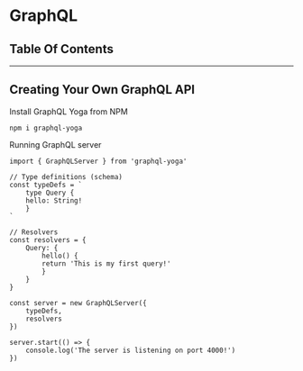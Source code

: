 # GraphQL

## Table Of Contents


____

## Creating Your Own GraphQL API

Install GraphQL Yoga from NPM
```
npm i graphql-yoga
```

Running GraphQL server
```
import { GraphQLServer } from 'graphql-yoga'

// Type definitions (schema)
const typeDefs = `
    type Query {
    hello: String!
    }
`

// Resolvers
const resolvers = {
    Query: {
        hello() {
        return 'This is my first query!'
        }
    }
}

const server = new GraphQLServer({
    typeDefs,
    resolvers
})

server.start(() => {
    console.log('The server is listening on port 4000!')
})
```